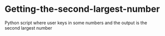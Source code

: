 # Getting-the-second-largest-number
Python script where user keys in some numbers and the output is the second largest number
